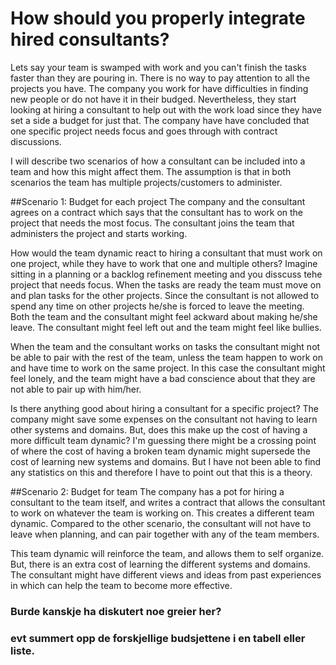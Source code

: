 How should you properly integrate hired consultants?
==========================
Lets say your team is swamped with work and you can't finish the tasks faster than they are pouring in. There is no way to pay attention to all the projects you have. The company you work for have difficulties in finding new people or do not have it in their budged. Nevertheless, they start looking at hiring a consultant to help out with the work load since they have set a side a budget for just that. The company have have concluded that one specific project needs focus and goes through with contract discussions.

I will describe two scenarios of how a consultant can be included into a team and how this might affect them. The assumption is that in both scenarios the team has multiple projects/customers to administer.

##Scenario 1: Budget for each project
The company and the consultant agrees on a contract which says that the consultant has to work on the project that needs the most focus. The consultant joins the team that administers the project and starts working.  

How would the team dynamic react to hiring a consultant that must work on one project, while they have to work that one and multiple others? Imagine sitting in a planning or a backlog refinement meeting and you disscuss tehe project that needs focus. When the tasks are ready the team must move on and plan tasks for the other projects. Since the consultant is not allowed to spend any time on other projects he/she is forced to leave the meeting. Both the team and the consultant might feel ackward about making he/she leave. The consultant might feel left out and the team might feel like bullies.

When the team and the consultant works on tasks the consultant might not be able to pair with the rest of the team, unless the team happen to work on and have time to work on the same project. In this case the consultant might feel lonely, and the team might have a bad conscience about that they are not able to pair up with him/her.

Is there anything good about hiring a consultant for a specific project? The company might save some expenses on the consultant not having to learn other systems and domains. But, does this make up the cost of having a more difficult team dynamic? I'm guessing there might be a crossing point of where the cost of having a broken team dynamic might supersede the cost of learning new systems and domains. But I have not been able to find any statistics on this and therefore I have to point out that this is a theory.

##Scenario 2: Budget for team
The company has a pot for hiring a consultant to the team itself, and writes a contract that allows the consultant to work on whatever the team is working on. This creates a different team dynamic. Compared to the other scenario, the consultant will not have to leave when planning, and can pair together with any of the team members.

This team dynamic will reinforce the team, and allows them to self organize. But, there is an extra cost of learning the different systems and domains. The consultant might have different views and ideas from past experiences in which can help the team to become more effective.


### Burde kanskje ha diskutert noe greier her?
### evt summert opp de forskjellige budsjettene i en tabell eller liste.
